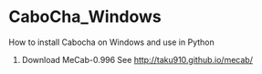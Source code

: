 # CaboCha_Windows
How to install Cabocha on Windows and use in Python


1.  Download MeCab-0.996
    See http://taku910.github.io/mecab/
